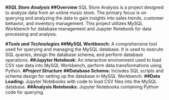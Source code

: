 _**#SQL Store Analysis**_
**##Overview**
SQL Store Analysis is a project designed to analyze data from an online music store. The primary focus is on querying and analyzing the data to gain insights into sales trends, customer behavior, and inventory management. This project utilizes MySQL Workbench for database management and Jupyter Notebook for data processing and analysis.

_**#Tools and Technologies**_
**##MySQL Workbench:** 
A comprehensive tool used for querying and managing the MySQL database. It is used to execute SQL queries, design the database schema, and perform database operations.
**##Jupyter Notebook:** 
An interactive environment used to load CSV raw data into MySQL Workbench, perform data transformations using Python.
_**#Project Structure**_
**##Database Schema:** 
Includes SQL scripts and schema design for setting up the database in MySQL Workbench.
**##Data Loading:** 
Jupyter Notebooks with code to load CSV files into the MySQL database.
**##Analysis Notebooks:** 
Jupyter Notebooks containing Python code for querying.
